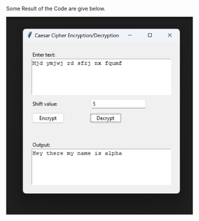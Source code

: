 Some Result of the Code are give below.

<img src="Screenshot 2024-04-01 234552.png" alt="Decryption">

